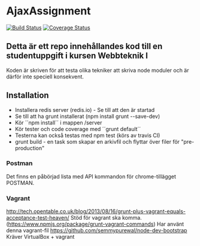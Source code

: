 # AjaxAssignment

[![Build Status](https://travis-ci.org/thajo/AjaxAssignment.svg?branch=master)](https://travis-ci.org/thajo/AjaxAssignment)
[![Coverage Status](https://coveralls.io/repos/thajo/AjaxAssignment/badge.png)](https://coveralls.io/r/thajo/AjaxAssignment)

## Detta är ett repo innehållandes kod till en studentuppgift i kursen Webbteknik I

Koden är skriven för att testa olika tekniker att skriva node moduler och är därför inte speciell konsekvent.

## Installation

* Installera redis server (redis.io) - Se till att den är startad
* Se till att ha grunt installerat (npm install grunt --save-dev)
* Kör ´´npm install´´ i mappen /server
* Kör tester och code coverage med ´´grunt default´´
* Testerna kan också testas med npm test (körs av travis CI)
* grunt build - en task som skapar en arkivfil och flyttar över filer för "pre-production"


### Postman
Det finns en påbörjad lista med API kommandon för chrome-tillägget POSTMAN.


### Vagrant
http://tech.opentable.co.uk/blog/2013/08/16/grunt-plus-vagrant-equals-acceptance-test-heaven/
Stöd för vagrant ska komma. (https://www.npmjs.org/package/grunt-vagrant-commands)
Har använt denna vagrant-fil https://github.com/semmypurewal/node-dev-bootstrap
Kräver VirtualBox + vagrant